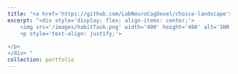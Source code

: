 ```yaml
---
title: "<a href='https://github.com/LabNeuroCogDevel/choice-landscape'> Habit Task Development </a>"
excerpt: "<div style='display: flex; align-items: center;'>
    <img src='/images/habitTask.png' width='400' height='400' alt='SNR Age Plots' style='margin-right: 10px;'>
    <p style='text-align: justify;'>
    
</p>
</div> "
collection: portfolio
---
```

